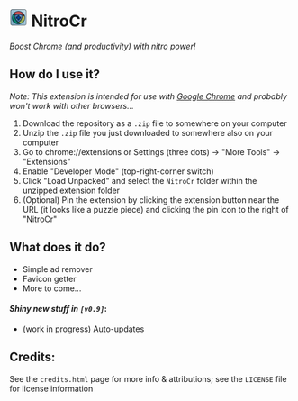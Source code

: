 # ![NitroCr logo](NitroCr/images/icon32.png) NitroCr
*Boost Chrome (and productivity) with nitro power!*

## How do I use it?
*Note: This extension is intended for use with [Google Chrome](https://www.google.com/chrome/ "https://www.google.com/chrome/") and probably won't work with other browsers...*

1. Download the repository as a `.zip` file to somewhere on your computer
2. Unzip the `.zip` file you just downloaded to somewhere also on your computer
3. Go to chrome://extensions or Settings (three dots) → "More Tools" → "Extensions"
4. Enable "Developer Mode" (top-right-corner switch)
5. Click "Load Unpacked" and select the `NitroCr` folder within the unzipped extension folder
6. (Optional) Pin the extension by clicking the extension button near the URL (it looks like a puzzle piece) and clicking the pin icon to the right of "NitroCr"

## What does it do?
- Simple ad remover
- Favicon getter
- More to come...

#### _Shiny new stuff in `[v0.9]`_:
- (work in progress) Auto-updates

## Credits:
See the `credits.html` page for more info & attributions; see the `LICENSE` file for license information